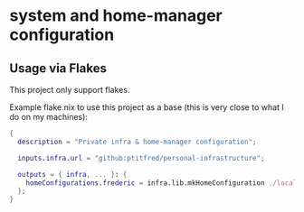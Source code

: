 # system and home-manager configuration

## Usage via Flakes

This project only support flakes.

Example flake.nix to use this project as a base (this is very close to what I do on my machines):

```nix
{
  description = "Private infra & home-manager configuration";

  inputs.infra.url = "github:ptitfred/personal-infrastructure";

  outputs = { infra, ... }: {
    homeConfigurations.frederic = infra.lib.mkHomeConfiguration ./local.nix;
  };
}
```
